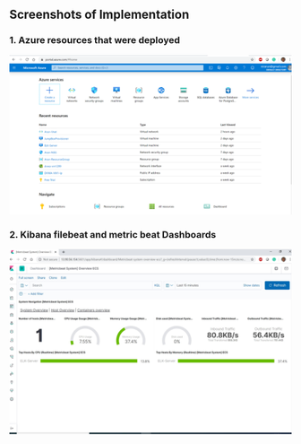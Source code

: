 ## Screenshots of Implementation

### 1. Azure resources that were deployed
![Filebeat](https://github.com/anirmal08/Automated-ELK-Stack-Deployment/blob/master/Azure-ELK-Server-Project/images/Azure%20resources.png)

### 2. Kibana filebeat and metric beat Dashboards
![Metricbeat Kibana](https://github.com/anirmal08/Automated-ELK-Stack-Deployment/blob/master/Azure-ELK-Server-Project/images/Metricbeat.png)
